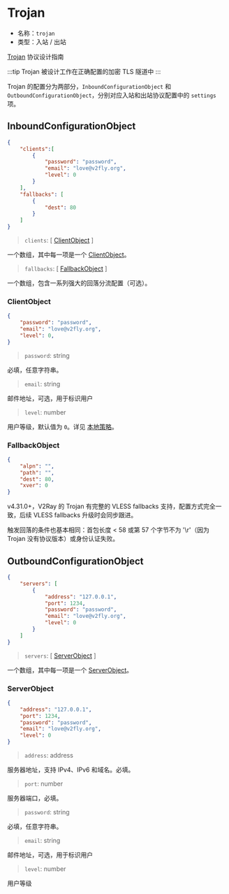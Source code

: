# Trojan

* 名称：`trojan`
* 类型：入站 / 出站

[Trojan](https://trojan-gfw.github.io/trojan/protocol) 协议设计指南

:::tip
Trojan 被设计工作在正确配置的加密 TLS 隧道中
:::

Trojan 的配置分为两部分，`InboundConfigurationObject` 和 `OutboundConfigurationObject`，分别对应入站和出站协议配置中的 `settings` 项。

## InboundConfigurationObject

```json
{
    "clients":[
        {
            "password": "password",
            "email": "love@v2fly.org",
            "level": 0
        }
    ],
    "fallbacks": [
        {
            "dest": 80
        }
    ]
}
```

> `clients`: \[ [ClientObject](#clientobject) \]

一个数组，其中每一项是一个 [ClientObject](#clientobject)。

> `fallbacks`: \[ [FallbackObject](#fallbackobject) \]

一个数组，包含一系列强大的回落分流配置（可选）。

### ClientObject

```json
{
    "password": "password",
    "email": "love@v2fly.org",
    "level": 0,
}
```

> `password`: string

必填，任意字符串。

> `email`: string

邮件地址，可选，用于标识用户

> `level`: number

用户等级，默认值为 `0`。详见 [本地策略](../policy.md)。

### FallbackObject

```json
{
    "alpn": "",
    "path": "",
    "dest": 80,
    "xver": 0
}
```

v4.31.0+，V2Ray 的 Trojan 有完整的 VLESS fallbacks 支持，配置方式完全一致，后续 VLESS fallbacks 升级时会同步跟进。

触发回落的条件也基本相同：首包长度 < 58 或第 57 个字节不为 '\r'（因为 Trojan 没有协议版本）或身份认证失败。

## OutboundConfigurationObject

```json
{
    "servers": [
        {
            "address": "127.0.0.1",
            "port": 1234,
            "password": "password",
            "email": "love@v2fly.org",
            "level": 0
        }
    ]
}
```

> `servers`: \[ [ServerObject](#serverobject) \]

一个数组，其中每一项是一个 [ServerObject](#serverobject)。

### ServerObject

```json
{
    "address": "127.0.0.1",
    "port": 1234,
    "password": "password",
    "email": "love@v2fly.org",
    "level": 0
}
```

> `address`: address

服务器地址，支持 IPv4、IPv6 和域名。必填。

> `port`: number

服务器端口，必填。

> `password`: string

必填，任意字符串。

> `email`: string

邮件地址，可选，用于标识用户

> `level`: number

用户等级
